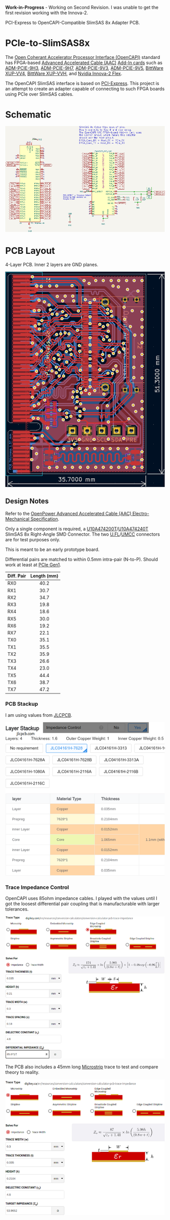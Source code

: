 **Work-in-Progress** - Working on Second Revision. I was unable to get the first revision working with the Innova-2.

PCI-Express to OpenCAPI-Compatible SlimSAS 8x Adapter PCB.

# PCIe-to-SlimSAS8x

The [Open Coherant Accelerator Processor Interface (OpenCAPI)](https://opencapi.org/wp-content/uploads/2022/07/OpenCAPI-Overview.pdf) standard has FPGA-based [Advanced Accelerated Cable (AAC)](https://files.openpower.foundation/s/xSQPe6ypoakKQdq/download/25Gbps-spec-20171108.pdf) [Add-In cards](https://opencapi.org/wp-content/uploads/2018/12/OpenCAPI-Tech-SC18-Exhibitor-Forum.pdf) such as [ADM-PCIE-9H3](https://www.alpha-data.com/product/adm-pcie-9h3/), [ADM-PCIE-9H7](https://www.alpha-data.com/alpha-data-release-adm-pcie-9h7-data-center-board-with-xilinx-virtex-ultrascale-hbm-fpga/), [ADM-PCIE-9V3](https://www.alpha-data.com/product/adm-pcie-9v3/), [ADM-PCIE-9V5](https://www.alpha-data.com/product/adm-pcie-9v5/), [BittWare XUP-VV4](https://www.bittware.com/fpga/xup-vv4/), [BittWare XUP-VVH](https://www.bittware.com/fpga/xup-vvh/), and [Nvidia Innova-2 Flex](https://www.nvidia.com/en-us/networking/ethernet/innova-2-flex/).

The OpenCAPI SlimSAS interface is based on [PCI-Express](https://en.wikipedia.org/wiki/PCI_Express). This project is an attempt to create an adapter capable of connecting to such FPGA boards using PCIe over SlimSAS cables.




# Schematic

![PCIe-to-SlimSAS 8x Schematic](img/PCIe-to-SlimSAS8x_Schematic.png)




# PCB Layout

4-Layer PCB. Inner 2 layers are GND planes.

![PCIe-to-SlimSAS 8x Layout](img/PCIe-to-SlimSAS8x_Layout.png)




## Design Notes

Refer to the [OpenPower Advanced Accelerated Cable (AAC) Electro-Mechanical Specification](https://files.openpower.foundation/s/xSQPe6ypoakKQdq/download/25Gbps-spec-20171108.pdf).

Only a single component is required, a [U10A474200T](https://www.digikey.com/en/products/detail/amphenol-cs-commercial-products/U10A474200T/14632855)/[U10A474240T](https://www.digikey.com/en/products/detail/amphenol-cs-commercial-products/U10A474240T/17066204) SlimSAS 8x Right-Angle SMD Connector. The two [U.FL](https://www.digikey.com/en/products/detail/hirose-electric-co-ltd/U-FL-R-SMT-1-01/3978494)/[UMCC](https://www.digikey.com/en/products/detail/te-connectivity-amp-connectors/1909763-1/4731728) connectors are for test purposes only. 

This is meant to be an early prototype board.

Differential pairs are matched to within 0.5mm intra-pair (N-to-P). Should work at least at [PCIe Gen1](https://www.youtube.com/watch?v=QG0Apol-oj0&t=2832s).


| Diff. Pair | Length (mm) |
| -----------|:-----------:|
| RX0        | 40.2        |
| RX1        | 30.7        |
| RX2        | 34.7        |
| RX3        | 19.8        |
| RX4        | 18.6        |
| RX5        | 30.0        |
| RX6        | 19.2        |
| RX7        | 22.1        |
| TX0        | 35.1        |
| TX1        | 35.5        |
| TX2        | 35.9        |
| TX3        | 26.6        |
| TX4        | 23.0        |
| TX5        | 44.4        |
| TX6        | 38.7        |
| TX7        | 47.2        |


### PCB Stackup

I am using values from [JLCPCB](https://jlcpcb.com/capabilities/pcb-capabilities).

![4-Layer Stackup](img/PCIe-to-SlimSAS8x_Layer_Stackup.png)


### Trace Impedance Control

OpenCAPI uses 85ohm impedance cables. I played with the values until I got the loosest differential pair coupling that is manufacturable with larger tolerances.

![85ohm Differential Impedance in DigiKey Calculator](img/PCB_Impedance_0.30mm_0.18mm_on_0.21mm_7628.png)

The PCB also includes a 45mm long [Microstrip](https://en.wikipedia.org/wiki/Microstrip) trace to test and compare theory to reality.

![Test Microstrip Trace Impedance](img/PCB_Impedance_Microstrip_0.3mm_on_0.21mm_7628.png)

